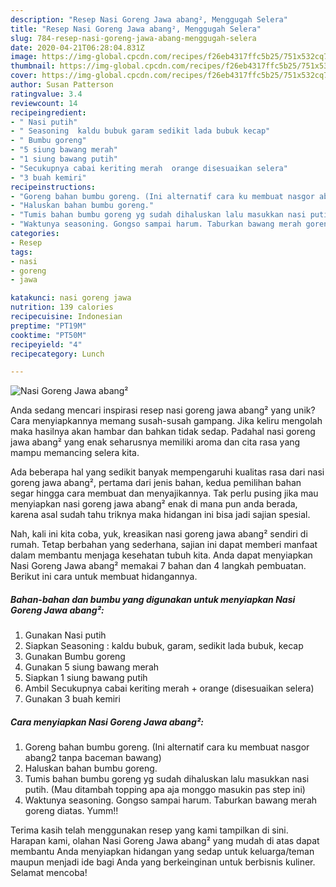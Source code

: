```yaml
---
description: "Resep Nasi Goreng Jawa abang², Menggugah Selera"
title: "Resep Nasi Goreng Jawa abang², Menggugah Selera"
slug: 784-resep-nasi-goreng-jawa-abang-menggugah-selera
date: 2020-04-21T06:28:04.831Z
image: https://img-global.cpcdn.com/recipes/f26eb4317ffc5b25/751x532cq70/nasi-goreng-jawa-abang-foto-resep-utama.jpg
thumbnail: https://img-global.cpcdn.com/recipes/f26eb4317ffc5b25/751x532cq70/nasi-goreng-jawa-abang-foto-resep-utama.jpg
cover: https://img-global.cpcdn.com/recipes/f26eb4317ffc5b25/751x532cq70/nasi-goreng-jawa-abang-foto-resep-utama.jpg
author: Susan Patterson
ratingvalue: 3.4
reviewcount: 14
recipeingredient:
- " Nasi putih"
- " Seasoning  kaldu bubuk garam sedikit lada bubuk kecap"
- " Bumbu goreng"
- "5 siung bawang merah"
- "1 siung bawang putih"
- "Secukupnya cabai keriting merah  orange disesuaikan selera"
- "3 buah kemiri"
recipeinstructions:
- "Goreng bahan bumbu goreng. (Ini alternatif cara ku membuat nasgor abang2 tanpa baceman bawang)"
- "Haluskan bahan bumbu goreng."
- "Tumis bahan bumbu goreng yg sudah dihaluskan lalu masukkan nasi putih. (Mau ditambah topping apa aja monggo masukin pas step ini)"
- "Waktunya seasoning. Gongso sampai harum. Taburkan bawang merah goreng diatas. Yumm!!"
categories:
- Resep
tags:
- nasi
- goreng
- jawa

katakunci: nasi goreng jawa 
nutrition: 139 calories
recipecuisine: Indonesian
preptime: "PT19M"
cooktime: "PT50M"
recipeyield: "4"
recipecategory: Lunch

---
```



![Nasi Goreng Jawa abang²](https://img-global.cpcdn.com/recipes/f26eb4317ffc5b25/751x532cq70/nasi-goreng-jawa-abang-foto-resep-utama.jpg)

Anda sedang mencari inspirasi resep nasi goreng jawa abang² yang unik? Cara menyiapkannya memang susah-susah gampang. Jika keliru mengolah maka hasilnya akan hambar dan bahkan tidak sedap. Padahal nasi goreng jawa abang² yang enak seharusnya memiliki aroma dan cita rasa yang mampu memancing selera kita.



Ada beberapa hal yang sedikit banyak mempengaruhi kualitas rasa dari nasi goreng jawa abang², pertama dari jenis bahan, kedua pemilihan bahan segar hingga cara membuat dan menyajikannya. Tak perlu pusing jika mau menyiapkan nasi goreng jawa abang² enak di mana pun anda berada, karena asal sudah tahu triknya maka hidangan ini bisa jadi sajian spesial.


Nah, kali ini kita coba, yuk, kreasikan nasi goreng jawa abang² sendiri di rumah. Tetap berbahan yang sederhana, sajian ini dapat memberi manfaat dalam membantu menjaga kesehatan tubuh kita. Anda dapat menyiapkan Nasi Goreng Jawa abang² memakai 7 bahan dan 4 langkah pembuatan. Berikut ini cara untuk membuat hidangannya.

<!--inarticleads1-->

##### Bahan-bahan dan bumbu yang digunakan untuk menyiapkan Nasi Goreng Jawa abang²:

1. Gunakan  Nasi putih
1. Siapkan  Seasoning : kaldu bubuk, garam, sedikit lada bubuk, kecap
1. Gunakan  Bumbu goreng
1. Gunakan 5 siung bawang merah
1. Siapkan 1 siung bawang putih
1. Ambil Secukupnya cabai keriting merah + orange (disesuaikan selera)
1. Gunakan 3 buah kemiri




<!--inarticleads2-->

##### Cara menyiapkan Nasi Goreng Jawa abang²:

1. Goreng bahan bumbu goreng. (Ini alternatif cara ku membuat nasgor abang2 tanpa baceman bawang)
1. Haluskan bahan bumbu goreng.
1. Tumis bahan bumbu goreng yg sudah dihaluskan lalu masukkan nasi putih. (Mau ditambah topping apa aja monggo masukin pas step ini)
1. Waktunya seasoning. Gongso sampai harum. Taburkan bawang merah goreng diatas. Yumm!!




Terima kasih telah menggunakan resep yang kami tampilkan di sini. Harapan kami, olahan Nasi Goreng Jawa abang² yang mudah di atas dapat membantu Anda menyiapkan hidangan yang sedap untuk keluarga/teman maupun menjadi ide bagi Anda yang berkeinginan untuk berbisnis kuliner. Selamat mencoba!

